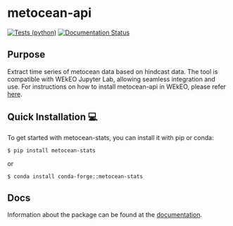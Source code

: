 # metocean-api

[![Tests (python)](https://github.com/MET-OM/metocean-api/actions/workflows/tests.yml/badge.svg)](https://github.com/MET-OM/metocean-api/actions/workflows/tests.yml)
[![Documentation Status](https://readthedocs.org/projects/metocean-api/badge/?version=latest)](https://metocean-api.readthedocs.io/en/latest/?badge=latest)


## Purpose
Extract time series of metocean data based on hindcast data. The tool is compatible with WEkEO Jupyter Lab, allowing seamless integration and use. For instructions on how to install metocean-api in WEkEO, please refer [here](https://docs.google.com/document/d/1sRFJH6371QZ239qK2XZH1naZcSML0ml4BqoTKc0hIOM/edit?usp=sharing).

## Quick Installation 💻

To get started with metocean-stats, you can install it with pip or conda:

```shell
$ pip install metocean-stats 
```

or

```shell
$ conda install conda-forge::metocean-stats
```


## Docs
Information about the package can be found at the [documentation](https://metocean-api.readthedocs.io/en/latest/index.html).

